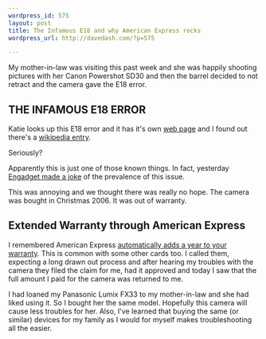 ```yaml
---
wordpress_id: 575
layout: post
title: The Infamous E18 and why American Express rocks
wordpress_url: http://davedash.com/?p=575

---
```


My mother-in-law was visiting this past week and she was happily shooting pictures with her Canon Powershot SD30 and then the barrel decided to not retract and the camera gave the E18 error.

## THE INFAMOUS E18 ERROR

Katie looks up this E18 error and it has it's own [web page](http://e18error.com/) and I found out there's a [wikipedia entry](http://en.wikipedia.org/wiki/E18_error).

Seriously?

Apparently this is just one of those known things.  In fact, yesterday [Engadget made a joke](http://www.engadget.com/2008/08/19/canon-ships-100-million-compact-digital-cameras-90-million-of-t/) of the prevalence of this issue.

This was annoying and we thought there was really no hope.  The camera was bought in Christmas 2006.  It was out of warranty.


<!--more-->


## Extended Warranty through American Express

I remembered American Express [automatically adds a year to your warranty](http://www.americanexpress.com/buyersassurance/).  This is common with some other cards too.  I called them, expecting a long drawn out process and after hearing my troubles with the camera they filed the claim for me, had it approved and today I saw that the full amount I paid for the camera was returned to me.

I had loaned my Panasonic Lumix FX33 to my mother-in-law and she had liked using it.  So I bought her the same model.  Hopefully this camera will cause less troubles for her.  Also, I've learned that buying the same (or similar) devices for my family as I would for myself makes troubleshooting all the easier.
